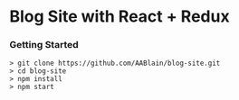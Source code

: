 # Blog Site with React + Redux


### Getting Started

```
> git clone https://github.com/AABlain/blog-site.git
> cd blog-site
> npm install
> npm start
```
